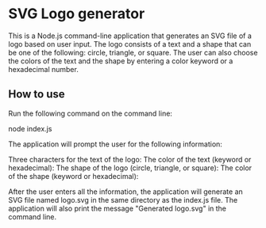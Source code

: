 # SVG Logo generator
This is a Node.js command-line application that generates an SVG file of a logo based on user input. The logo consists of a text and a shape that can be one of the following: circle, triangle, or square. The user can also choose the colors of the text and the shape by entering a color keyword or a hexadecimal number.



## How to use
Run the following command on the command line:

node index.js

The application will prompt the user for the following information:

Three characters for the text of the logo:
The color of the text (keyword or hexadecimal):
The shape of the logo (circle, triangle, or square):
The color of the shape (keyword or hexadecimal):

After the user enters all the information, the application will generate an SVG file named logo.svg in the same directory as the index.js file. The application will also print the message "Generated logo.svg" in the command line.



